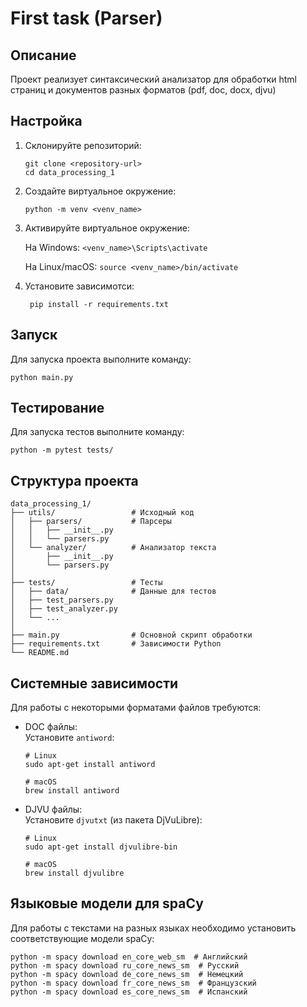 
# First task (Parser)

## Описание

Проект реализует синтаксический анализатор для обработки html страниц и документов разных форматов (pdf, doc, docx, djvu)


## Настройка

1. Склонируйте репозиторий:
    ```
    git clone <repository-url>
    cd data_processing_1
    ```
2. Создайте виртуальное окружение:

    ```
    python -m venv <venv_name>
    ```
3. Активируйте виртуальное окружение:

   На Windows: ```<venv_name>\Scripts\activate```

   На Linux/macOS: ```source <venv_name>/bin/activate```
4. Установите зависимотси:

   ```
    pip install -r requirements.txt
   ```
## Запуск
Для запуска проекта выполните команду:
```
python main.py
```

## Тестирование
Для запуска тестов выполните команду:
```
python -m pytest tests/
```

## Структура проекта

```
data_processing_1/
├── utils/                 # Исходный код
│   ├── parsers/           # Парсеры
│   │   ├── __init__.py 
│   │   └── parsers.py       
│   └── analyzer/          # Анализатор текста
│       ├── __init__.py
│       └── parsers.py
│
├── tests/                 # Тесты
│   ├── data/              # Данные для тестов
│   ├── test_parsers.py
│   ├── test_analyzer.py
│   └── ...
│
├── main.py                # Основной скрипт обработки
├── requirements.txt       # Зависимости Python
└── README.md              
```

## Системные зависимости

Для работы с некоторыми форматами файлов требуются:

- DOC файлы:  
  Установите `antiword`:
  ```
  # Linux
  sudo apt-get install antiword

  # macOS
  brew install antiword
  ```

- DJVU файлы:  
  Установите `djvutxt` (из пакета DjVuLibre):
  ```
  # Linux
  sudo apt-get install djvulibre-bin

  # macOS
  brew install djvulibre
  ```
  
## Языковые модели для spaCy

Для работы с текстами на разных языках необходимо установить соответствующие модели spaCy:

```
python -m spacy download en_core_web_sm  # Английский
python -m spacy download ru_core_news_sm  # Русский
python -m spacy download de_core_news_sm  # Немецкий
python -m spacy download fr_core_news_sm  # Французский
python -m spacy download es_core_news_sm  # Испанский
```


